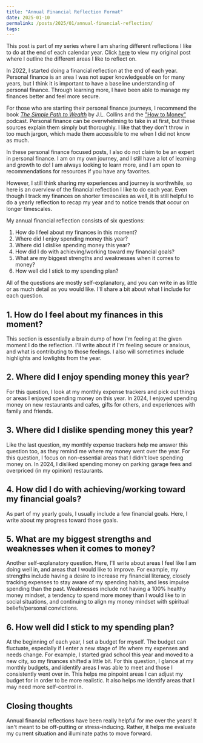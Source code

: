 ```yaml
---
title: "Annual Financial Reflection Format"
date: 2025-01-10
permalink: /posts/2025/01/annual-financial-reflection/
tags:
---
```

This post is part of my series where I am sharing different reflections I like to do at the end of each calendar year. Click [here](https://sarah-hourihan.github.io/posts/2024/12/end-of-year-routine/) to view my original post where I outline the different areas I like to reflect on. 

In 2022, I started doing a financial reflection at the end of each year. Personal finance is an area I was not super knowledgeable on for many years, but I think it is important to have a baseline understanding of personal finance. Through learning more, I have been able to manage my finances better and feel more secure.

For those who are starting their personal finance journeys, I recommend the book [_The Simple Path to Wealth_](https://www.goodreads.com/book/show/30646587-the-simple-path-to-wealth) by J.L. Collins and the ["How to Money"](https://www.howtomoney.com/) podcast. Personal finance can be overwhelming to take in at first, but these sources explain them simply but thoroughly. I like that they don't throw in too much jargon, which made them accessible to me when I did not know as much.

In these personal finance focused posts, I also do not claim to be an expert in personal finance. I am on my own journey, and I still have a lot of learning and growth to do! I am always looking to learn more, and I am open to recommendations for resources if you have any favorites. 

However, I still think sharing my experiences and journey is worthwhile, so here is an overview of the financial reflection I like to do each year. Even though I track my finances on shorter timescales as well, it is still helpful to do a yearly reflection to recap my year and to notice trends that occur on longer timescales. 

My annual financial reflection consists of six questions: 

1. How do I feel about my finances in this moment?
2. Where did I enjoy spending money this year?
3. Where did I dislike spending money this year?
4. How did I do with achieving/working toward my financial goals?
5. What are my biggest strengths and weaknesses when it comes to money?
6. How well did I stick to my spending plan?

All of the questions are mostly self-explanatory, and you can write in as little or as much detail as you would like. I'll share a bit about what I include for each question. 

## 1. How do I feel about my finances in this moment?
This section is essentially a brain dump of how I'm feeling at the given moment I do the reflection. I'll write about if I'm feeling secure or anxious, and what is contributing to those feelings. I also will sometimes include highlights and lowlights from the year.

## 2. Where did I enjoy spending money this year?
For this question, I look at my monthly expense trackers and pick out things or areas I enjoyed spending money on this year. In 2024, I enjoyed spending money on new restaurants and cafes, gifts for others, and experiences with family and friends. 

## 3. Where did I dislike spending money this year?
Like the last question, my monthly expense trackers help me answer this question too, as they remind me where my money went over the year. For this question, I focus on non-essential areas that I didn't love spending money on. In 2024, I disliked spending money on parking garage fees and overpriced (in my opinion) restaurants. 

## 4. How did I do with achieving/working toward my financial goals? 
As part of my yearly goals, I usually include a few financial goals. Here, I write about my progress toward those goals. 

## 5. What are my biggest strengths and weaknesses when it comes to money?
Another self-explanatory question. Here, I'll write about areas I feel like I am doing well in, and areas that I would like to improve. For example, my strengths include having a desire to increase my financial literacy, closely tracking expenses to stay aware of my spending habits, and less impulse spending than the past. Weaknesses include not having a 100% healthy money mindset, a tendency to spend more money than I would like to in social situations, and continuing to align my money mindset with spiritual beliefs/personal convictions. 

## 6. How well did I stick to my spending plan?
At the beginning of each year, I set a budget for myself. The budget can fluctuate, especially if I enter a new stage of life where my expenses and needs change. For example, I started grad school this year and moved to a new city, so my finances shifted a little bit. For this question, I glance at my monthly budgets, and identify areas I was able to meet and those I consistently went over in. This helps me pinpoint areas I can adjust my budget for in order to be more realistic. It also helps me identify areas that I may need more self-control in. 

## Closing thoughts
Annual financial reflections have been really helpful for me over the years! It isn't meant to be off-putting or stress-inducing. Rather, it helps me evaluate my current situation and illuminate paths to move forward.  
